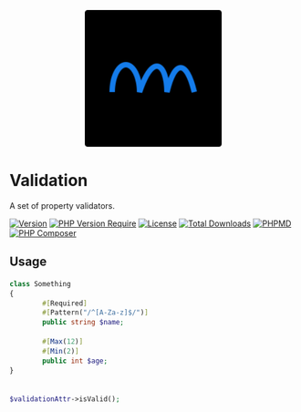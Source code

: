 <p align="center">
  <a href="https://github.com/phpolar"><img src="phpolar.svg" width="240" alt="Phpolar Logo" /></a>
</p>

# Validation

A set of property validators.

[![Version](http://poser.pugx.org/phpolar/validators/version)](https://packagist.org/packages/phpolar/validators) [![PHP Version Require](http://poser.pugx.org/phpolar/validators/require/php)](https://packagist.org/packages/phpolar/validators) [![License](http://poser.pugx.org/phpolar/validators/license)](https://packagist.org/packages/phpolar/validators) [![Total Downloads](http://poser.pugx.org/phpolar/validators/downloads)](https://packagist.org/packages/phpolar/validators) [![PHPMD](https://github.com/phpolar/validators/actions/workflows/phpmd.yml/badge.svg)](https://github.com/phpolar/validators/actions/workflows/phpmd.yml) [![PHP Composer](https://github.com/phpolar/validators/actions/workflows/pr-quality.yml/badge.svg)](https://github.com/phpolar/validators/actions/workflows/pr-quality.yml)

## Usage

```php
class Something
{
        #[Required]
        #[Pattern("/^[A-Za-z]$/")]
        public string $name;

        #[Max(12)]
        #[Min(2)]
        public int $age;
}


$validationAttr->isValid();

```
